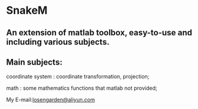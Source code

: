 # SnakeM
## An extension of matlab toolbox, easy-to-use and including various subjects.

## Main subjects:
coordinate system : coordinate transformation, projection;

math : some mathematics functions that matlab not provided;



My E-mail:losengarden@aliyun.com
